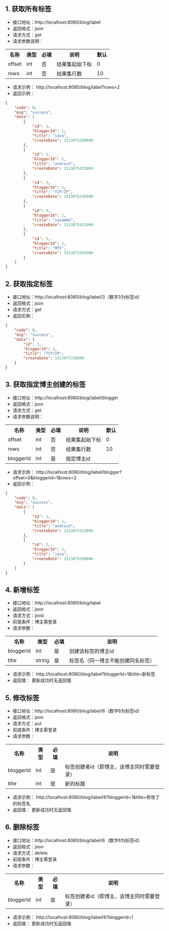 
## 1. 获取所有标签
- 接口地址：http://localhost:8080/blog/label 
- 返回格式：json
- 请求方式：get
- 请求参数说明：
<table>
<tr>
<th>名称</th>
<th>类型</th>
<th>必填</th>
<th>说明</th>
<th>默认</th>
</tr>
<tr>
<td>offset</td>
<td>int</td>
<td>否</td>
<td>结果集起始下标</td>
<td>0</td>
</tr>
<tr>
<td>rows</td>
<td>int</td>
<td>否</td>
<td>结果集行数</td>
<td>10</td>
</tr>
</table>

- 请求示例：
http://localhost:8080/blog/label?rows=2
- 返回示例：
```json
{
    "code": 0,
    "msg": "success",
    "data": [
        {
            "id": 1,
            "bloggerId": 1,
            "title": "java",
            "createDate": 1513075290000
        },
        {
            "id": 2,
            "bloggerId": 1,
            "title": "android",
            "createDate": 1513075323000
        },
        {
            "id": 3,
            "bloggerId": 1,
            "title": "TCP/IP",
            "createDate": 1513075336000
        },
        {
            "id": 4,
            "bloggerId": 2,
            "title": "javaWeb",
            "createDate": 1513075352000
        },
        {
            "id": 5,
            "bloggerId": 1,
            "title": "MPI",
            "createDate": 1513075365000
        }
    ]
}
```

## 2. 获取指定标签
- 接口地址：http://localhost:8080/blog/label/3（数字3为标签id）
- 返回格式：json
- 请求方式：get
- 返回实例：
```json
{
    "code": 0,
    "msg": "success",
    "data": {
        "id": 3,
        "bloggerId": 1,
        "title": "TCP/IP",
        "createDate": 1513075336000
    }
}
```

## 3. 获取指定博主创建的标签
- 接口地址：http://localhost:8080/blog/label/blogger
- 返回格式：json
- 请求方式：get
- 请求参数说明：
<table>
<tr>
<th>名称</th>
<th>类型</th>
<th>必填</th>
<th>说明</th>
<th>默认</th>
</tr>
<tr>
<td>offset</td>
<td>int</td>
<td>否</td>
<td>结果集起始下标</td>
<td>0</td>
</tr>
<tr>
<td>rows</td>
<td>int</td>
<td>否</td>
<td>结果集行数</td>
<td>10</td>
</tr>
<tr>
<td>bloggerId</td>
<td>int</td>
<td>是</td>
<td>指定博主id</td>
<td></td>
</tr>
</table>

- 请求示例：
http://localhost:8080/blog/label/blogger?offset=0&bloggerId=1&rows=2
- 返回示例：
```json
{
    "code": 0,
    "msg": "success",
    "data": [
        {
            "id": 2,
            "bloggerId": 1,
            "title": "android",
            "createDate": 1513075323000
        },
        {
            "id": 1,
            "bloggerId": 1,
            "title": "java",
            "createDate": 1513075290000
        }
    ]
}
```

## 4. 新增标签
- 接口地址：http://localhost:8080/blog/label
- 返回格式：json
- 请求方式：post
- 前提条件：博主需登录
- 请求参数：
<table>
<tr>
<th>名称</th>
<th>类型</th>
<th>必填</th>
<th>说明</th>
</tr>
<tr>
<td>bloggerId</td>
<td>int</td>
<td>是</td>
<td>创建该标签的博主id</td>
</tr>
<tr>
<td>title</td>
<td>string</td>
<td>是</td>
<td>标签名（同一博主不能创建同名标签）</td>
</tr>
</table>

- 请求示例：
http://localhost:8080/blog/label?bloggerId=1&title=新标签
- 返回值：
更新成功时无返回值

## 5. 修改标签
- 接口地址：http://localhost:8080/blog/label/6（数字6为标签id）
- 返回格式：json
- 请求方式：put
- 前提条件：博主需登录
- 请求参数：
<table>
<tr>
<th>名称</th>
<th>类型</th>
<th>必填</th>
<th>说明</th>
</tr>
<tr>
<td>bloggerId</td>
<td>int</td>
<td>是</td>
<td>标签创建者id（即博主，该博主同时需要登录）</td>
</tr>
<tr>
<td>title</td>
<td>int</td>
<td>是</td>
<td>新的标题</td>
</tr>
</table>

- 请求示例：
http://localhost:8080/blog/label/6?bloggerId=1&title=修改了的标签名
- 返回值：
更新成功时无返回值

## 6. 删除标签
- 接口地址：http://localhost:8080/blog/label/6（数字6为标签id）
- 返回格式：json
- 请求方式：delete
- 前提条件：博主需登录
- 请求参数：
<table>
<tr>
<th>名称</th>
<th>类型</th>
<th>必填</th>
<th>说明</th>
</tr>
<tr>
<td>bloggerId</td>
<td>int</td>
<td>是</td>
<td>标签创建者id（即博主，该博主同时需要登录）</td>
</tr>
</table>

- 请求示例：
http://localhost:8080/blog/label/6?bloggerId=1
- 返回值：
更新成功时无返回值
